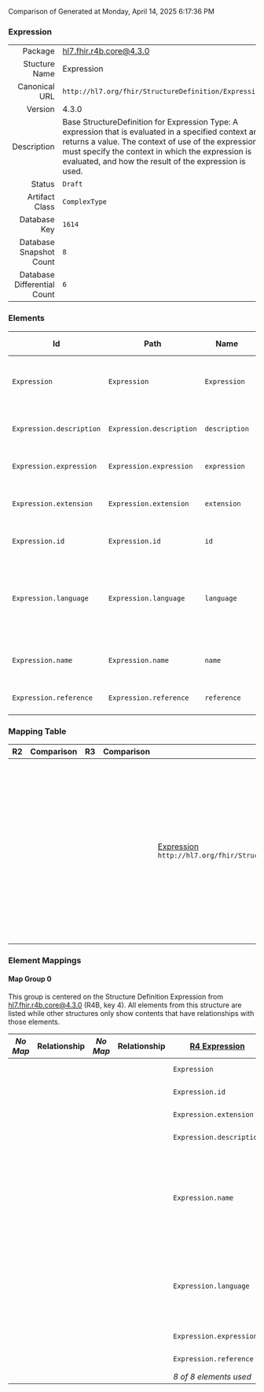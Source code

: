 Comparison of 
Generated at Monday, April 14, 2025 6:17:36 PM

### Expression

|      |     |
| ---: | --- |
| Package | hl7.fhir.r4b.core@4.3.0 |
| Stucture Name | Expression |
| Canonical URL | `http://hl7.org/fhir/StructureDefinition/Expression` |
| Version | 4.3.0 |
| Description | Base StructureDefinition for Expression Type: A expression that is evaluated in a specified context and returns a value. The context of use of the expression must specify the context in which the expression is evaluated, and how the result of the expression is used. |
| Status | `Draft` |
| Artifact Class | `ComplexType` |
| Database Key | `1614` |
| Database Snapshot Count | `8` |
| Database Differential Count | `6` |

### Elements

| Id | Path | Name | Base Path | Short | Cardinality | Collated Type | Binding Strength | Binding Value Set |
| -- | ---- | ---- | --------- | ----- | ----------- | ------------- | ---------------- | ----------------- |
| `Expression` | `Expression` | `Expression` | Expression | An expression that can be used to generate a value | 0..* | Expression |  |  |
| `Expression.description` | `Expression.description` | `description` | Expression.description | Natural language description of the condition | 0..1 | string |  |  |
| `Expression.expression` | `Expression.expression` | `expression` | Expression.expression | Expression in specified language | 0..1 | string |  |  |
| `Expression.extension` | `Expression.extension` | `extension` | Element.extension | Additional content defined by implementations | 0..* | Extension |  |  |
| `Expression.id` | `Expression.id` | `id` | Element.id | Unique id for inter-element referencing | 0..1 | id |  |  |
| `Expression.language` | `Expression.language` | `language` | Expression.language | text/cql \| text/fhirpath \| application/x-fhir-query \| text/cql-identifier \| text/cql-expression \| etc. | 1..1 | code | `Required` | `http://hl7.org/fhir/ValueSet/mimetypes` |
| `Expression.name` | `Expression.name` | `name` | Expression.name | Short name assigned to expression for reuse | 0..1 | id |  |  |
| `Expression.reference` | `Expression.reference` | `reference` | Expression.reference | Where the expression is found | 0..1 | uri |  |  |
### Mapping Table

| R2 | Comparison | R3 | Comparison | R4 | Comparison | R4B | Comparison | R5
| --- | --- | --- | --- | --- | --- | --- | --- | ---
| | | | | [Expression](/docs/R4/ComplexTypes/Expression.md)<br/> `http://hl7.org/fhir/StructureDefinition/Expression\|4.0.1` | →→→→→→→<br/>`Equivalent`<br/>- DBKey: `1341`<br/>- Reviewed: `n/a`<br/>- By: `n/a`<br/>- Identical: `False`<br/>→→→→→→→<hr/>←←←←←←←<br/>`Equivalent`<br/>- DBKey: `1342`<br/>- Reviewed: `n/a`<br/>- By: `n/a`<br/>- Identical: `False`<br/>←←←←←←←| [Expression](/docs/R4B/ComplexTypes/Expression.md)<br/> `http://hl7.org/fhir/StructureDefinition/Expression\|4.3.0` | →→→→→→→<br/>`SourceIsNarrowerThanTarget`<br/>- DBKey: `905`<br/>- Reviewed: `n/a`<br/>- By: `n/a`<br/>- Identical: `False`<br/>→→→→→→→<hr/>←←←←←←←<br/>`Equivalent`<br/>- DBKey: `1134`<br/>- Reviewed: `n/a`<br/>- By: `n/a`<br/>- Identical: `False`<br/>←←←←←←←| [Expression](/docs/R5/ComplexTypes/Expression.md)<br/> `http://hl7.org/fhir/StructureDefinition/Expression\|5.0.0` 

### Element Mappings


#### Map Group 0

This group is centered on the Structure Definition Expression from hl7.fhir.r4b.core@4.3.0 (R4B, key 4).
All elements from this structure are listed while other structures only show contents that have relationships with those elements.

| *No Map* | Relationship | *No Map* | Relationship | [R4 Expression](/docs/R4/ComplexTypes/Expression.md)| Relationship | R4B Expression| Relationship | [R5 Expression](/docs/R5/ComplexTypes/Expression.md)
| --- | --- | --- | --- | --- | --- | --- | --- | ---
| | | | | `Expression`| _Equivalent_<br/>(20963/20964)| **`Expression`**| _Equivalent_<br/>(36074/36075)| `Expression`
| | | | | `Expression.id`| _Equivalent_<br/>(20965/20966)| **`Expression.id`**| _Equivalent_<br/>(36076/36077)| `Expression.id`
| | | | | `Expression.extension`| _Equivalent_<br/>(20967/20968)| **`Expression.extension`**| _Equivalent_<br/>(36078/36079)| `Expression.extension`
| | | | | `Expression.description`| _Equivalent_<br/>(20969/20970)| **`Expression.description`**| _Equivalent_<br/>(36080/36081)| `Expression.description`
| | | | | `Expression.name`| _Equivalent_<br/>(20971/20972)| **`Expression.name`**| →→→→ _SourceIsNarrowerThanTarget_ →→→→ <br/>(36082)<hr/>←←←← _SourceIsBroaderThanTarget_ ←←←← <br/>(36083)| `Expression.name`
| | | | | `Expression.language`| _Equivalent_<br/>(20973/20974)| **`Expression.language`**| →→→→ _Equivalent_ →→→→ <br/>(36084)<hr/>←←←← _SourceIsNarrowerThanTarget_ ←←←← <br/>(36085)| `Expression.language`
| | | | | `Expression.expression`| _Equivalent_<br/>(20975/20976)| **`Expression.expression`**| _Equivalent_<br/>(36086/36087)| `Expression.expression`
| | | | | `Expression.reference`| _Equivalent_<br/>(20977/20978)| **`Expression.reference`**| _Equivalent_<br/>(36088/36089)| `Expression.reference`
| | | | | *8 of 8 elements used* | | *8 of 8 elements used* | | *8 of 8 elements used* 

